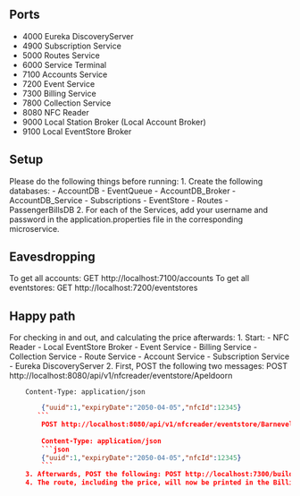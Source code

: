 ## Ports

- 4000 Eureka DiscoveryServer
- 4900 Subscription Service
- 5000 Routes Service
- 6000 Service Terminal
- 7100 Accounts Service
- 7200 Event Service
- 7300 Billing Service
- 7800 Collection Service
- 8080 NFC Reader
- 9000 Local Station Broker (Local Account Broker)
- 9100 Local EventStore Broker

## Setup
Please do the following things before running:
    1. Create the following databases:
        - AccountDB 
        - EventQueue
        - AccountDB_Broker
        - AccountDB_Service
        - Subscriptions
        - EventStore
        - Routes
        - PassengerBillsDB
    2. For each of the Services, add your username and password in the application.properties file in the corresponding microservice.

## Eavesdropping
To get all accounts: GET http://localhost:7100/accounts
To get all eventstores: GET http://localhost:7200/eventstores

## Happy path
For checking in and out, and calculating the price afterwards:
    1. Start:
        - NFC Reader
        - Local EventStore Broker
        - Event Service
        - Billing Service
        - Collection Service
        - Route Service
        - Account Service
        - Subscription Service
        - Eureka DiscoveryServer
     2. First, POST the following two messages:
        POST http://localhost:8080/api/v1/nfcreader/eventstore/Apeldoorn
        
        Content-Type: application/json
```json
        {"uuid":1,"expiryDate":"2050-04-05","nfcId":12345}
       ``` 
        POST http://localhost:8080/api/v1/nfcreader/eventstore/Barneveld
        
        Content-Type: application/json
        ```json
        {"uuid":1,"expiryDate":"2050-04-05","nfcId":12345}
        ```
    3. Afterwards, POST the following: POST http://localhost:7300/build_routes
    4. The route, including the price, will now be printed in the Billing Service logs.
